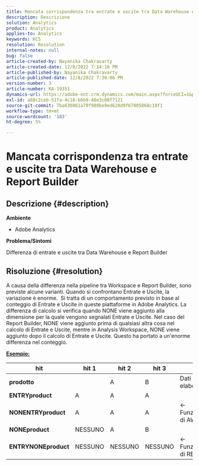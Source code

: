 ```yaml
---
title: Mancata corrispondenza tra entrate e uscite tra Data Warehouse e Report Builder
description: Descrizione
solution: Analytics
product: Analytics
applies-to: Analytics
keywords: KCS
resolution: Resolution
internal-notes: null
bug: false
article-created-by: Nayanika Chakravarty
article-created-date: 12/8/2022 7:14:10 PM
article-published-by: Nayanika Chakravarty
article-published-date: 12/8/2022 7:30:08 PM
version-number: 3
article-number: KA-19351
dynamics-url: https://adobe-ent.crm.dynamics.com/main.aspx?forceUCI=1&pagetype=entityrecord&etn=knowledgearticle&id=22cd5b78-2c77-ed11-81aa-6045bd006149
exl-id: a88c2ceb-51fa-4c18-bbb9-46e3c08f7121
source-git-commit: 7ba630861a70f980be9ed628d9f67805868c19f1
workflow-type: tm+mt
source-wordcount: '183'
ht-degree: 5%

---
```


# Mancata corrispondenza tra entrate e uscite tra Data Warehouse e Report Builder

## Descrizione {#description}


<b>Ambiente</b>

- Adobe Analytics



<b>Problema/Sintomi</b>

Differenza di entrate e uscite tra Data Warehouse e Report Builder


## Risoluzione {#resolution}


A causa della differenza nella pipeline tra Workspace e Report Builder, sono previste alcune varianti. Quando si confrontano Entrate e Uscite, la variazione è enorme. 
Si tratta di un comportamento previsto in base al conteggio di Entrate e Uscite in queste piattaforme in Adobe Analytics. La differenza di calcolo si verifica quando NONE viene aggiunto alla dimensione per la quale vengono segnalati Entrate e Uscite. Nel caso del Report Builder, NONE viene aggiunto prima di qualsiasi altra cosa nel calcolo di Entrate e Uscite, mentre in Analysis Workspace, NONE viene aggiunto dopo il calcolo di Entrate e Uscite. Questo ha portato a un&#39;enorme differenza nel conteggio.

<u><b>Esempio:</b></u>


| <b>hit</b> | <b>hit 1</b> | <b>hit 2</b> | <b>hit 3</b> |   |
| --- | --- | --- | --- | --- |
| <b>prodotto</b> |   | A | B | Dati non elaborati |
| <b>ENTRYproduct</b> | A | A | A |   |
| <b>NONENTRYproduct</b> | A | A | A | ← Funzionamento di AW |
| <b>NONEproduct</b> | NESSUNO | A | B |   |
| <b>ENTRYNONEproduct</b> | NESSUNO | NESSUNO | NESSUNO | ← Funzionamento di RB |

